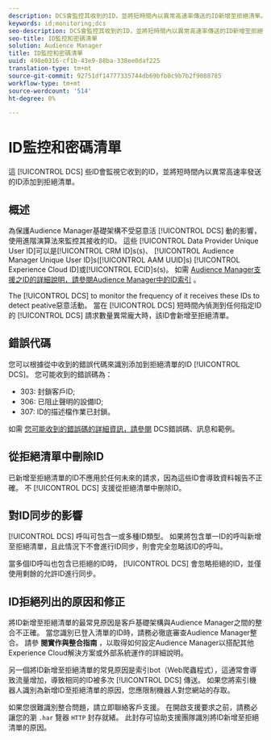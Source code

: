 ```yaml
---
description: DCS會監控其收到的ID，並將短時間內以異常高速率傳送的ID新增至拒絕清單。
keywords: id;monitoring;dcs
seo-description: DCS會監控其收到的ID，並將短時間內以異常高速率傳送的ID新增至拒絕清單。
seo-title: ID監控和密碼清單
solution: Audience Manager
title: ID監控和密碼清單
uuid: 498e0316-cf1b-43e9-88ba-338ee0daf225
translation-type: tm+mt
source-git-commit: 92751df14777335744db69bfb0c9b7b2f9088785
workflow-type: tm+mt
source-wordcount: '514'
ht-degree: 0%

---
```



# ID監控和密碼清單

這 [!UICONTROL DCS] 些ID會監視它收到的ID，並將短時間內以異常高速率發送的ID添加到拒絕清單。

## 概述

為保護Audience Manager基礎架構不受惡意活 [!UICONTROL DCS] 動的影響，使用進階演算法來監控其接收的ID。 這些 [!UICONTROL Data Provider Unique User ID]可以是[!UICONTROL CRM ID]s(s)、 [!UICONTROL Audience Manager Unique User ID]s([!UICONTROL AAM UUID]s) [!UICONTROL Experience Cloud ID]或[!UICONTROL ECID]s(s)。 如需 [Audience Manager支援之ID的詳細說明，請參閱Audience Manager中的ID索引](../../../reference/ids-in-aam.md) 。

The [!UICONTROL DCS] to monitor the frequency of it receives these IDs to detect peative惡意活動。 當在 [!UICONTROL DCS] 短時間內偵測到任何指定ID的 [!UICONTROL DCS] 請求數量異常龐大時，該ID會新增至拒絕清單。

## 錯誤代碼

您可以根據從中收到的錯誤代碼來識別添加到拒絕清單的ID [!UICONTROL DCS]。 您可能收到的錯誤碼為：

* 303: 封鎖客戶ID;
* 306: 已阻止聲明的設備ID;
* 307: ID的描述檔作業已封鎖。

如需 [您可能收到的錯誤碼的詳細資訊，請參閱](dcs-error-codes.md) DCS錯誤碼、訊息和範例。

## 從拒絕清單中刪除ID

已新增至拒絕清單的ID不應用於任何未來的請求，因為這些ID會導致資料報告不正確。 不 [!UICONTROL DCS] 支援從拒絕清單中刪除ID。

## 對ID同步的影響

[!UICONTROL DCS] 呼叫可包含一或多種ID類型。 如果將包含單一ID的呼叫新增至拒絕清單，且此情況下不會進行ID同步，則會完全忽略該ID的呼叫。

當多個ID呼叫也包含已拒絕的ID時， [!UICONTROL DCS] 會忽略拒絕的ID，並僅使用剩餘的允許ID進行同步。

## ID拒絕列出的原因和修正

將ID新增至拒絕清單的最常見原因是客戶基礎架構與Audience Manager之間的整合不正確。 當您識別已登入清單的ID時，請務必徹底審查Audience Manager整合。 請參 **閱實作與整合指南** ，以取得如何設定Audience Manager以搭配其他Experience Cloud解決方案或外部系統運作的詳細說明。

另一個將ID新增至拒絕清單的常見原因是索引bot（Web爬蟲程式），這通常會導致流量增加，導致相同的ID被多次 [!UICONTROL DCS] 傳送。 如果您將索引機器人識別為新增ID至拒絕清單的原因，您應限制機器人對您網站的存取。

如果您很難識別整合問題，請立即聯絡客戶支援。 在開啟支援要求之前，請務必讓您的瀏 `.har` 覽器 `HTTP` 封存就緒。 此封存可協助支援團隊識別將ID新增至拒絕清單的原因。
